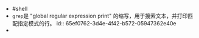 - #shell
- `grep`是 "global regular expression print" 的缩写，用于搜索文本，并打印匹配指定模式的行。
  id:: 65ef0762-3d4e-4f42-b572-05947362e40e
-